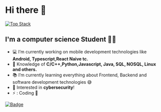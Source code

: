 # Hi there 👋
[![Top Stack](https://widget.realdeveloper.pro/api/top?stack=Python,Cplusplus,Java)](https://github.com/prabhatchanchal)

## I'm a computer science Student 👨‍💻
- 💻 I’m currently working on mobile development technologies like **Android, Typescript,React Naive tc.**
- :test_tube: Knowledge of **C/C++,Python,Javascript, Java, SQL, NOSQL, Linux and others.**
- 📚 I’m currently learning everything about Frontend, Backend and software development technologies 😅
- :speech_balloon: Interested in **cybersecurity**!
- ⚡ : Coding 🥰

[![Badge](https://widget.realdeveloper.pro/api/badge?title=Languages%20,%20Framework&badges=Python,Java,C,Linux,Windows,C++,Django,React,React-Native,GitHub/Git)](https://github.com/prabhatchanchal)
